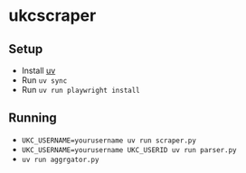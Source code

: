 # ukcscraper

## Setup

* Install [uv](https://github.com/astral-sh/uv)
* Run `uv sync`
* Run `uv run playwright install`

## Running

* `UKC_USERNAME=yourusername uv run scraper.py`
* `UKC_USERNAME=yourusername UKC_USERID uv run parser.py`
* `uv run aggrgator.py`
